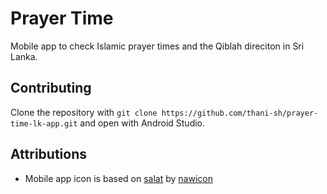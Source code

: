 # Prayer Time

Mobile app to check Islamic prayer times and the Qiblah direciton in Sri Lanka.

## Contributing

Clone the repository with `git clone https://github.com/thani-sh/prayer-time-lk-app.git` and open
with Android Studio.

## Attributions

 - Mobile app icon is based on [salat](https://www.flaticon.com/free-icons/islam) by [nawicon](https://www.flaticon.com/authors/nawicon)
